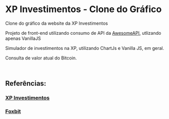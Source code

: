 <h1>XP Investimentos - Clone do Gráfico</h1>

<p>Clone do gráfico da website da XP Investimentos</p>

<p>Projeto de front-end utilizando consumo de API da <a href="https://economia.awesomeapi.com.br/">AwesomeAPI</a>, utlizando apenas VanillaJS </p>

<p>Simulador de investimentos na XP, utilizando ChartJs e Vanilla JS, em geral.</p>

<p>Consulta de valor atual do Bitcoin.</p></br>

<h2>Referências:</h2>
<h3>
    <a href="https://www.xpi.com.br/">XP Investimentos</a>
</h3>

<h3>
    <a href="https://foxbit.com.br/">Foxbit</a>
</h3>
